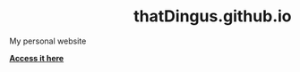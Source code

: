 # <h1 style="text-align: right;">thatDingus.github.io</h1>

My personal website

<b><a href="https://thatdingus.github.io">Access it here</a></b>
